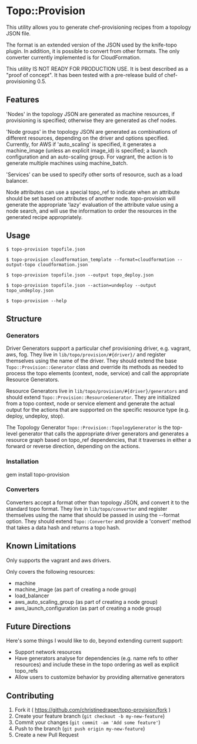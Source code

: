# Topo::Provision

This utility allows you to generate chef-provisioning recipes from
a topology JSON file. 

The format is an extended version of the JSON used by the knife-topo 
plugin. In addition, it is possible to convert from other formats. The
only converter currently implemented is for CloudFormation.

This utility IS NOT READY FOR PRODUCTION USE. It is best described as a
"proof of concept". It has been tested with a pre-release build of 
chef-provisioning 0.5.

## Features

'Nodes' in the topology JSON are generated as machine resources, if
provisioning is specified; otherwise they are generated as chef nodes.

'Node groups' in the topology JSON are generated as combinations of
different resources, depending on the driver and options specified.
Currently, for AWS if 'auto_scaling' is specified, it
generates a machine_image (unless an explicit image_id) is specified;
a launch configuration and an auto-scaling group. For vagrant, the action
is to generate multiple machines using machine_batch.

'Services' can be used to specify other sorts of resource, such as 
a load balancer.

Node attributes can use a special topo_ref to indicate when an attribute
should be set based on attributes of another node. topo-provision will
generate the appropriate 'lazy' evaluation of the attribute value using
a node search, and will use the information to order the resources in the
generated recipe appropriately.

## Usage

    $ topo-provision topofile.json
    
    $ topo-provision cloudformation_template --format=cloudformation --output-topo cloudformation.json
    
    $ topo-provision topofile.json --output topo_deploy.json
    
    $ topo-provision topofile.json --action=undeploy --output topo_undeploy.json
    
    $ topo-provision --help

## Structure

### Generators

Driver Generators support a particular chef provisioning driver, e.g. vagrant,
aws, fog. They live in `lib/topo/provision/#{driver}/` and register themselves using the
name of the driver. They should extend the base `Topo::Provision::Generator`
class and override its methods as needed to process the topo elements (context, node, service)
and call the appropriate Resource Generators.

Resource Generators live in `lib/topo/provision/#{driver}/generators` and
should extend `Topo::Provision::ResourceGenerator`. They are initialized
from a topo context, node or service element and generate the actual output 
for the actions that are supported on the specific resource type (e.g. deploy, undeploy, stop).

The Topology Generator `Topo::Provision::TopologyGenerator` is the top-level generator that calls the appropriate
driver generators and generates a resource graph based on topo_ref dependencies, that it traverses in either
a forward or reverse direction, depending on the actions.

### Installation

gem install topo-provision

### Converters

Converters accept a format other than topology JSON, and convert it to
the standard topo format. They live in `lib/topo/converter` and register themselves using the
name that should be passed in using the --format option. They should extend
`Topo::Converter` and provide a 'convert' method that takes a data hash and returns a topo hash.


## Known Limitations

Only supports the vagrant and aws drivers.

Only covers the following resources:
* machine
* machine_image (as part of creating a node group)
* load_balancer
* aws_auto_scaling_group (as part of creating a node group)
* aws_launch_configuration (as part of creating a node group)

## Future Directions

Here's some things I would like to do, beyond extending current support:
* Support network resources
* Have generators analyse for dependencies (e.g. name refs to other
resources) and include these in the topo ordering as well as explicit topo_refs
* Allow users to customize behavior by providing alternative generators


## Contributing

1. Fork it ( https://github.com/christinedraper/topo-provision/fork )
2. Create your feature branch (`git checkout -b my-new-feature`)
3. Commit your changes (`git commit -am 'Add some feature'`)
4. Push to the branch (`git push origin my-new-feature`)
5. Create a new Pull Request
